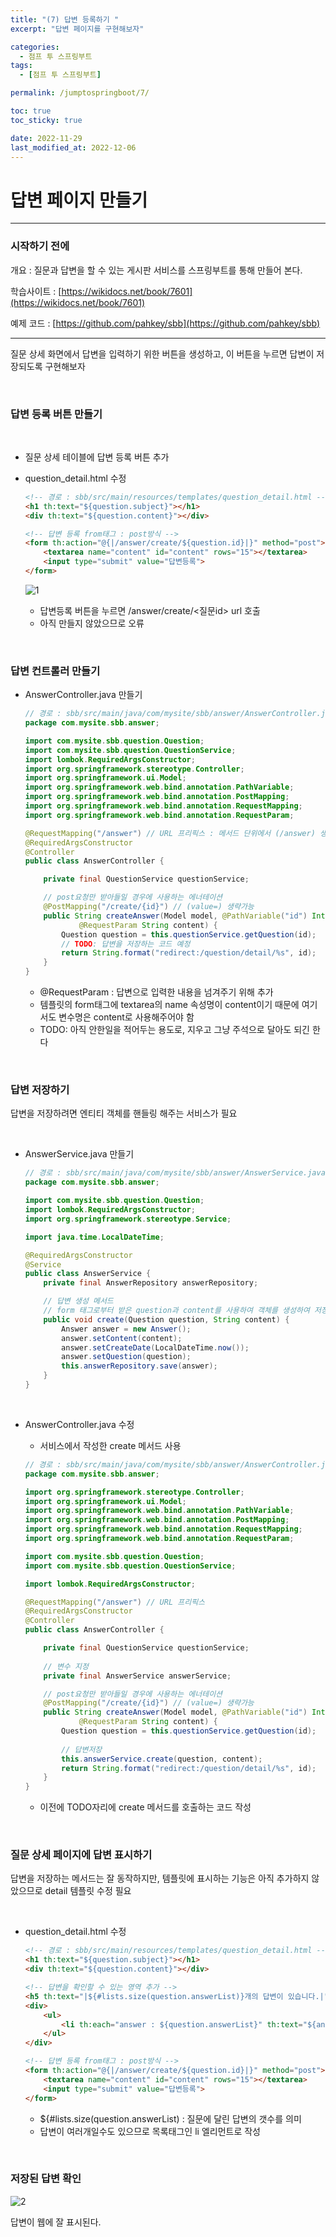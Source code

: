 ```yaml
---
title: "(7) 답변 등록하기 "
excerpt: "답변 페이지를 구현해보자"

categories:
  - 점프 투 스프링부트
tags:
  - [점프 투 스프링부트]

permalink: /jumptospringboot/7/

toc: true
toc_sticky: true

date: 2022-11-29
last_modified_at: 2022-12-06
---
```


# 답변 페이지 만들기

---

### 시작하기 전에

개요 : 질문과 답변을 할 수 있는 게시판 서비스를 스프링부트를 통해 만들어 본다.

학습사이트 : [https://wikidocs.net/book/7601](https://wikidocs.net/book/7601)

예제 코드 : [https://github.com/pahkey/sbb](https://github.com/pahkey/sbb)

---
    
질문 상세 화면에서 답변을 입력하기 위한 버튼을 생성하고, 이 버튼을 누르면 답변이 저장되도록 구현해보자

<br/>

### 답변 등록 버튼 만들기

<br/>

- 질문 상세 테이블에 답변 등록 버튼 추가
- question_detail.html 수정
    
    ```html
    <!-- 경로 : sbb/src/main/resources/templates/question_detail.html -->
    <h1 th:text="${question.subject}"></h1>
    <div th:text="${question.content}"></div>
    
    <!-- 답변 등록 from태그 : post방식 -->
    <form th:action="@{|/answer/create/${question.id}|}" method="post">
        <textarea name="content" id="content" rows="15"></textarea>
        <input type="submit" value="답변등록">
    </form>
    ```
    
    ![1](/assets/images/posts_img/jumptospringboot/7/1.png)
    
    - 답변등록 버튼을 누르면 /answer/create/<질문id> url 호출
    - 아직 만들지 않았으므로 오류

<br/>

### 답변 컨트롤러 만들기

- AnswerController.java 만들기
    
    ```java
    // 경로 : sbb/src/main/java/com/mysite/sbb/answer/AnswerController.java
    package com.mysite.sbb.answer;
    
    import com.mysite.sbb.question.Question;
    import com.mysite.sbb.question.QuestionService;
    import lombok.RequiredArgsConstructor;
    import org.springframework.stereotype.Controller;
    import org.springframework.ui.Model;
    import org.springframework.web.bind.annotation.PathVariable;
    import org.springframework.web.bind.annotation.PostMapping;
    import org.springframework.web.bind.annotation.RequestMapping;
    import org.springframework.web.bind.annotation.RequestParam;
    
    @RequestMapping("/answer") // URL 프리픽스 : 메서드 단위에서 (/answer) 생략 가능
    @RequiredArgsConstructor
    @Controller
    public class AnswerController {
    
        private final QuestionService questionService;
    
        // post요청만 받아들일 경우에 사용하는 에너테이션
        @PostMapping("/create/{id}") // (value=) 생략가능
        public String createAnswer(Model model, @PathVariable("id") Integer id,
        		@RequestParam String content) {
            Question question = this.questionService.getQuestion(id);
            // TODO: 답변을 저장하는 코드 예정
            return String.format("redirect:/question/detail/%s", id);
        }
    }
    ```
    
    - @RequestParam : 답변으로 입력한 내용을 넘겨주기 위해 추가
    - 템플릿의 form태그에 textarea의 name 속성명이 content이기 때문에 여기서도 변수명은 content로 사용해주어야 함
    - TODO: 아직 안한일을 적어두는 용도로, 지우고 그냥 주석으로 달아도 되긴 한다
    
<br/>

### 답변 저장하기

답변을 저장하려면 엔티티 객체를 핸들링 해주는 서비스가 필요

<br/>

- AnswerService.java 만들기
    
    ```java
    // 경로 : sbb/src/main/java/com/mysite/sbb/answer/AnswerService.java
    package com.mysite.sbb.answer;
    
    import com.mysite.sbb.question.Question;
    import lombok.RequiredArgsConstructor;
    import org.springframework.stereotype.Service;
    
    import java.time.LocalDateTime;
    
    @RequiredArgsConstructor
    @Service
    public class AnswerService {
        private final AnswerRepository answerRepository;
    
        // 답변 생성 메서드
        // form 태그로부터 받은 question과 content를 사용하여 객체를 생성하여 저장
        public void create(Question question, String content) {
            Answer answer = new Answer();
            answer.setContent(content);
            answer.setCreateDate(LocalDateTime.now());
            answer.setQuestion(question);
            this.answerRepository.save(answer);
        }
    }
    ```

<br/>

- AnswerController.java 수정
    - 서비스에서 작성한 create 메서드 사용
    
    ```java
    // 경로 : sbb/src/main/java/com/mysite/sbb/answer/AnswerController.java
    package com.mysite.sbb.answer;
    
    import org.springframework.stereotype.Controller;
    import org.springframework.ui.Model;
    import org.springframework.web.bind.annotation.PathVariable;
    import org.springframework.web.bind.annotation.PostMapping;
    import org.springframework.web.bind.annotation.RequestMapping;
    import org.springframework.web.bind.annotation.RequestParam;
    
    import com.mysite.sbb.question.Question;
    import com.mysite.sbb.question.QuestionService;
    
    import lombok.RequiredArgsConstructor;
    
    @RequestMapping("/answer") // URL 프리픽스
    @RequiredArgsConstructor
    @Controller
    public class AnswerController {
    
        private final QuestionService questionService;
        
        // 변수 지정
        private final AnswerService answerService;
    
        // post요청만 받아들일 경우에 사용하는 에너테이션
        @PostMapping("/create/{id}") // (value=) 생략가능
        public String createAnswer(Model model, @PathVariable("id") Integer id,
        		@RequestParam String content) {
            Question question = this.questionService.getQuestion(id);
            
            // 답변저장
            this.answerService.create(question, content);
            return String.format("redirect:/question/detail/%s", id);
        }
    }
    ```
    
    - 이전에 TODO자리에 create 메서드를 호출하는 코드 작성
    
<br/>

### 질문 상세 페이지에 답변 표시하기

답변을 저장하는 메서드는 잘 동작하지만, 템플릿에 표시하는 기능은 아직 추가하지 않았으므로 detail 템플릿 수정 필요

<br/>

- question_detail.html 수정
    
    ```html
    <!-- 경로 : sbb/src/main/resources/templates/question_detail.html -->
    <h1 th:text="${question.subject}"></h1>
    <div th:text="${question.content}"></div>
    
    <!-- 답변을 확인할 수 있는 영역 추가 -->
    <h5 th:text="|${#lists.size(question.answerList)}개의 답변이 있습니다.|"></h5>
    <div>
        <ul>
            <li th:each="answer : ${question.answerList}" th:text="${answer.content}"></li>
        </ul>
    </div>
    
    <!-- 답변 등록 from태그 : post방식 -->
    <form th:action="@{|/answer/create/${question.id}|}" method="post">
        <textarea name="content" id="content" rows="15"></textarea>
        <input type="submit" value="답변등록">
    </form>
    ```
    
    - ${#lists.size(question.answerList) : 질문에 달린 답변의 갯수를 의미
    - 답변이 여러개일수도 있으므로 목록태그인 li 엘리먼트로 작성

<br/>

### 저장된 답변 확인

![2](/assets/images/posts_img/jumptospringboot/7/2.png)

답변이 웹에 잘 표시된다.


    
